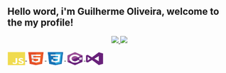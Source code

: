 ## Hello word, i'm Guilherme Oliveira, welcome to the my profile!
<div align="center">
  <a href="https://github.com/gscodebrasil">
  <img height="180em" src="https://github-readme-stats.vercel.app/api?username=gscodebrasil&show_icons=true&theme=dracula&include_all_commits=true&count_private=true"/>
  <img height="130em" src="https://github-readme-stats.vercel.app/api/top-langs/?username=gscodebrasil&layout=compact&langs_count=7&theme=dracula"/>
</div>
<div style="display: inline_block"><br>
  <img align="center" alt="Guilherme-Js" height="30" width="40" src="https://raw.githubusercontent.com/devicons/devicon/master/icons/javascript/javascript-plain.svg">
  <img align="center" alt="Guilherme-HTML" height="30" width="40" src="https://raw.githubusercontent.com/devicons/devicon/master/icons/html5/html5-original.svg">
  <img align="center" alt="Guilherme-CSS" height="30" width="40" src="https://raw.githubusercontent.com/devicons/devicon/master/icons/css3/css3-original.svg">
  <img align="center" alt="Guilherme-Csharp" height="30" width="40" src="https://raw.githubusercontent.com/devicons/devicon/master/icons/csharp/csharp-original.svg">
  <img align="center" alt="Guilherme-VB.Net" height="30" width="40" src="https://raw.githubusercontent.com/devicons/devicon/master/icons/visualstudio/visualstudio-plain.svg">
</div>
